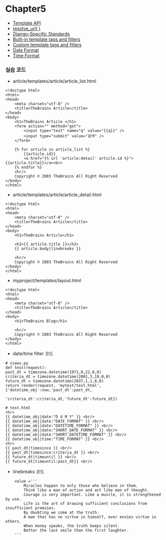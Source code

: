 # Chapter5

* [Template API](https://docs.djangoproject.com/en/2.1/ref/templates/api/)
* [resolve_url( )](https://github.com/django/django/blob/master/django/shortcuts.py#LC119)
* [Django-Specific Standards](https://engineering.vokal.io/Systems/django.md.html)
* [Built-in template tags and filters](https://docs.djangoproject.com/en/2.1/ref/templates/builtins)
* [Custom template tags and filters](https://docs.djangoproject.com/en/2.1/howto/custom-template-tags/)
* [Date Format](https://docs.djangoproject.com/en/2.1/ref/templates/builtins/#date)
* [Time Format](https://docs.djangoproject.com/en/2.1/ref/templates/builtins/#time)


### 실습 코드

* article/templates/article/article_list.html
~~~
<!doctype html>
<html>
<head>
    <meta charset="utf-8" />
    <title>TheBrains Article</title>
</head>
<body>
    <h1>TheBrains Article </h1>
    <form action="" method="get">
        <input type="text" name="q" value="{{q}}" />
        <input type="submit" value="검색" />
    </form>
    
    {% for article in article_list %}
        {{article.id}}
        <a href="{% url 'article:detail' article.id %}">{{article.title}}</a><br>
    {% endfor %}
    <hr/>
    Copyright © 2003 TheBrains All Right Reserved
</body>
</html>
~~~

* article/templates/article/article_detail.html
~~~
<!doctype html>
<html>
<head>
    <meta charset="utf-8" />
    <title>TheBrains Article</title>
</head>
<body>
    <h1>TheBrains Article</h1>

    <h2>{{ article.title }}</h2>
    {{ article.body|linebreaks }}

    <hr/>
    Copyright © 2003 TheBrains All Right Reserved
</body>
</html>
~~~
* myproject/templates/layout.html
~~~
<!doctype html>
<html>
<head>
    <meta charset="utf-8" />
    <title>TheBrains Article</title>
</head>
<body>
    <h1>TheBrains Blog</h1>
    
    <hr/>
    Copyright © 2003 TheBrains All Right Reserved
</body>
</html>

~~~

* date/time filter 코드
~~~
# views.py
def test(request):
past_dt = timezone.datetime(1971,8,22,0,0)
criteria_dt = timezone.datetime(2001,3,19,0,0)
future_dt = timezone.datetime(2037,1,1,0,0)
return render(request, 'mytest/test.html', {'datetime_obj':now,'past_dt':past_dt,
                                           'criteria_dt':criteria_dt,'future_dt':future_dt})

# test.html
<hr>
{{ datetime_obj|date:"D d M Y" }} <br/>
{{ datetime_obj|date:"DATE_FORMAT" }} <br/>
{{ datetime_obj|date:"DATETIME_FORMAT" }} <br/>
{{ datetime_obj|date:"SHORT_DATE_FORMAT" }} <br/>
{{ datetime_obj|date:"SHORT_DATETIME_FORMAT" }} <br/>
{{ datetime_obj|time:"TIME_FORMAT" }} <br/>
<hr>
{{ past_dt|timesince }} <br/>
{{ past_dt|timesince:criteria_dt }} <br/>
{{ future_dt|timeuntil }} <br/>
{{ future_dt|timeuntil:past_dt}} <br/>
~~~

* linebreaks 코드
~~~
    value ='''
        Miracles happen to only those who believe in them.
        Think like a man of action and act like man of thought.
        Courage is very important. Like a muscle, it is strengthened by use.
        Life is the art of drawing sufficient conclusions from insufficient premises.
        By doubting we come at the truth.
        A man that has no virtue in himself, ever envies virtue in others.
        When money speaks, the truth keeps silent.
        Better the last smile than the first laughter.
    '''
 ~~~

